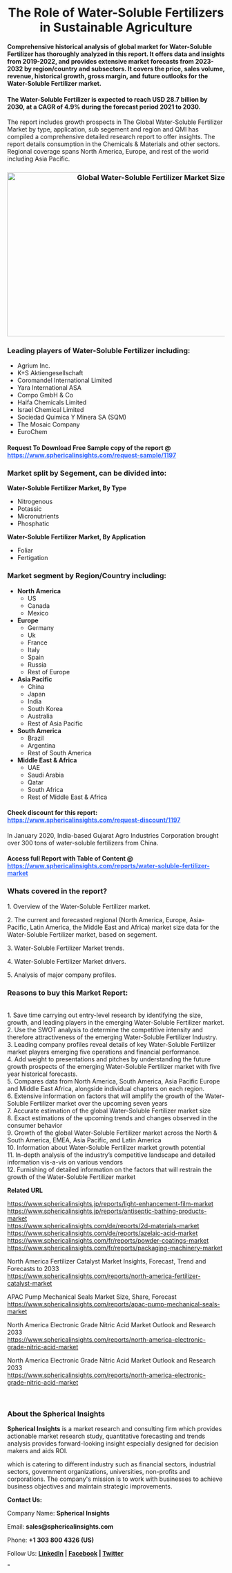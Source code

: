 <h1 style="text-align: center;"><strong>The Role of Water-Soluble Fertilizers in Sustainable Agriculture</strong></h1>
<p><strong>Comprehensive historical analysis of global market for Water-Soluble Fertilizer has thoroughly analyzed in this report. It offers data and insights from 2019-2022, and provides extensive market forecasts from 2023-2032 by region/country and subsectors. It covers the price, sales volume, revenue, historical growth, gross margin, and future outlooks for the Water-Soluble Fertilizer market.</strong></p>
<h4><strong>The Water-Soluble Fertilizer is expected to reach USD 28.7 billion by 2030, at a CAGR of 4.9% during the forecast period 2021 to 2030.</strong></h4>
<p>The report includes growth prospects in The Global Water-Soluble Fertilizer Market by type, application, sub segement and region and QMI has compiled a comprehensive detailed research report to offer insights. The report details consumption in the Chemicals &amp; Materials and other sectors. Regional coverage spans North America, Europe, and rest of the world including Asia Pacific.</p>
<h3 style="text-align: center;"><strong><img src="https://www.sphericalinsights.com/images/rd/water-soluble-fertilizer-market.png" alt="Global Water-Soluble Fertilizer Market Size" width="650" height="379" /></strong></h3>
<h3><strong>Leading players of Water-Soluble Fertilizer including:</strong></h3>
<ul>
<li>Agrium Inc.</li>
<li>K+S Aktiengesellschaft</li>
<li>Coromandel International Limited</li>
<li>Yara International ASA</li>
<li>Compo GmbH &amp; Co</li>
<li>Haifa Chemicals Limited</li>
<li>Israel Chemical Limited</li>
<li>Sociedad Quimica Y Minera SA (SQM)</li>
<li>The Mosaic Company</li>
<li>EuroChem</li>
</ul>
<h4>Request To Download Free Sample copy of the report  @ <span style="color: #3366ff;"><a style="color: #3366ff;" href="https://www.sphericalinsights.com/request-sample/1197" target="_blank">https://www.sphericalinsights.com/request-sample/1197</a></span></h4>
<h3><strong>Market split by Segement, can be divided into:</strong></h3>
<p><strong>Water-Soluble Fertilizer Market, By Type</strong></p>
<ul>
<li>Nitrogenous</li>
<li>Potassic</li>
<li>Micronutrients</li>
<li>Phosphatic</li>
</ul>
<p><strong>Water-Soluble Fertilizer Market, By Application</strong></p>
<ul>
<li>Foliar</li>
<li>Fertigation</li>
</ul>
<h3><strong>Market segment by Region/Country including:</strong></h3>
<ul>
<li><strong>North America</strong>
<ul>
<li>US</li>
<li>Canada</li>
<li>Mexico</li>
</ul>
</li>
<li><strong>Europe</strong>
<ul>
<li>Germany</li>
<li>Uk</li>
<li>France</li>
<li>Italy</li>
<li>Spain</li>
<li>Russia</li>
<li>Rest of Europe</li>
</ul>
</li>
<li><strong>Asia Pacific</strong>
<ul>
<li>China</li>
<li>Japan</li>
<li>India</li>
<li>South Korea</li>
<li>Australia</li>
<li>Rest of Asia Pacific</li>
</ul>
</li>
<li><strong>South America</strong>
<ul>
<li>Brazil</li>
<li>Argentina</li>
<li>Rest of South America</li>
</ul>
</li>
<li><strong>Middle East &amp; Africa</strong>
<ul>
<li>UAE</li>
<li>Saudi Arabia</li>
<li>Qatar</li>
<li>South Africa</li>
<li>Rest of Middle East &amp; Africa</li>
</ul>
</li>
</ul>
<h4>Check discount for this report: <span style="color: #3366ff;"><a style="color: #3366ff;" href="https://www.sphericalinsights.com/request-discount/1197" target="_blank">https://www.sphericalinsights.com/request-discount/1197</a></span></h4>
<p>In January 2020, India-based Gujarat Agro Industries Corporation brought over 300 tons of water-soluble fertilizers from China.</p>
<h4>Access full Report with Table of Content @ <span style="color: #3366ff;"><a style="color: #3366ff;" href="https://www.sphericalinsights.com/reports/water-soluble-fertilizer-market" target="_blank">https://www.sphericalinsights.com/reports/water-soluble-fertilizer-market</a></span></h4>
<h3><strong>Whats covered in the report?</strong></h3>
<p>1. Overview of the Water-Soluble Fertilizer market.</p>
<p>2. The current and forecasted regional (North America, Europe, Asia-Pacific, Latin America, the Middle East and Africa) market size data for the Water-Soluble Fertilizer market, based on segement.</p>
<p>3. Water-Soluble Fertilizer Market trends.</p>
<p>4. Water-Soluble Fertilizer Market drivers.</p>
<p>5. Analysis of major company profiles.</p>
<h3><strong>Reasons to buy this Market Report:</strong></h3>
<p><br /> 1. Save time carrying out entry-level research by identifying the size, growth, and leading players in the emerging Water-Soluble Fertilizer market.<br /> 2. Use the SWOT analysis to determine the competitive intensity and therefore attractiveness of the emerging Water-Soluble Fertilizer Industry.<br /> 3. Leading company profiles reveal details of key Water-Soluble Fertilizer market players emerging five operations and financial performance.<br /> 4. Add weight to presentations and pitches by understanding the future growth prospects of the emerging Water-Soluble Fertilizer market with five year historical forecasts.<br /> 5. Compares data from North America, South America, Asia Pacific Europe and Middle East Africa, alongside individual chapters on each region.<br /> 6. Extensive information on factors that will amplify the growth of the Water-Soluble Fertilizer market over the upcoming seven years<br /> 7. Accurate estimation of the global Water-Soluble Fertilizer market size <br /> 8. Exact estimations of the upcoming trends and changes observed in the consumer behavior <br /> 9. Growth of the global Water-Soluble Fertilizer market across the North &amp; South America, EMEA, Asia Pacific, and Latin America<br /> 10. Information about Water-Soluble Fertilizer market growth potential<br /> 11. In-depth analysis of the industry&rsquo;s competitive landscape and detailed information vis-a-vis on various vendors<br /> 12. Furnishing of detailed information on the factors that will restrain the growth of the Water-Soluble Fertilizer market</p>
<p><strong>Related URL</strong></p>
<p><a href="https://www.sphericalinsights.jp/reports/light-enhancement-film-market">https://www.sphericalinsights.jp/reports/light-enhancement-film-market</a>&nbsp;<br /><a href="https://www.sphericalinsights.jp/reports/antiseptic-bathing-products-market">https://www.sphericalinsights.jp/reports/antiseptic-bathing-products-market</a>&nbsp;<br /><a href="https://www.sphericalinsights.com/de/reports/2d-materials-market">https://www.sphericalinsights.com/de/reports/2d-materials-market</a>&nbsp;<br /><a href="https://www.sphericalinsights.com/de/reports/azelaic-acid-market">https://www.sphericalinsights.com/de/reports/azelaic-acid-market</a>&nbsp;<br /><a href="https://www.sphericalinsights.com/fr/reports/powder-coatings-market">https://www.sphericalinsights.com/fr/reports/powder-coatings-market</a>&nbsp;<br /><a href="https://www.sphericalinsights.com/fr/reports/packaging-machinery-market">https://www.sphericalinsights.com/fr/reports/packaging-machinery-market</a>&nbsp;</p>
<p>North America Fertilizer Catalyst Market Insights, Forecast, Trend and Forecasts to 2033<br /><a href="https://www.sphericalinsights.com/reports/north-america-fertilizer-catalyst-market">https://www.sphericalinsights.com/reports/north-america-fertilizer-catalyst-market</a>&nbsp;</p>
<p>APAC Pump Mechanical Seals Market Size, Share, Forecast<br /><a href="https://www.sphericalinsights.com/reports/apac-pump-mechanical-seals-market">https://www.sphericalinsights.com/reports/apac-pump-mechanical-seals-market</a>&nbsp;</p>
<p>North America Electronic Grade Nitric Acid Market Outlook and Research 2033<br /><a href="https://www.sphericalinsights.com/reports/north-america-electronic-grade-nitric-acid-market">https://www.sphericalinsights.com/reports/north-america-electronic-grade-nitric-acid-market</a>&nbsp;</p>
<p>North America Electronic Grade Nitric Acid Market Outlook and Research 2033<br /><a href="https://www.sphericalinsights.com/reports/north-america-electronic-grade-nitric-acid-market">https://www.sphericalinsights.com/reports/north-america-electronic-grade-nitric-acid-market</a>&nbsp;</p>
<p><strong>&nbsp;</strong></p>
<h3><strong>About the Spherical Insights</strong></h3>
<p><strong>Spherical Insights</strong> is a market research and consulting firm which provides actionable market research study, quantitative forecasting and trends analysis provides forward-looking insight especially designed for decision makers and aids ROI.</p>
<p>which is catering to different industry such as financial sectors, industrial sectors, government organizations, universities, non-profits and corporations. The company's mission is to work with businesses to achieve business objectives and maintain strategic improvements.</p>
<p><strong>Contact Us:</strong></p>
<p>Company Name: <strong>Spherical Insights</strong></p>
<p>Email: <strong>sales@sphericalinsights.com</strong></p>
<p>Phone: <strong>+1 303 800 4326 (US)</strong></p>
<p>Follow Us: <strong><a href="https://www.linkedin.com/company/spherical-insight/"><u>LinkedIn</u></a> | <a href="https://www.facebook.com/sphericalinsights22"><u>Facebook</u></a> | <a href="https://twitter.com/SInsights_US"><u>Twitter</u></a></strong></p>
<p>"</p>
